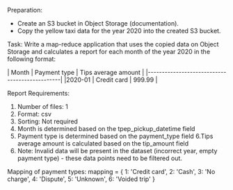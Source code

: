 Preparation:

- Create an S3 bucket in Object Storage (documentation).
- Copy the yellow taxi data for the year 2020 into the created S3 bucket.

Task:
Write a map-reduce application that uses the copied data on Object Storage and calculates a report for each month of the year 2020 in the following format:


| Month	  | Payment type	| Tips average amount |
|-----------------------------------------------|
|2020-01	| Credit card	  | 999.99              |



Report Requirements:

1. Number of files: 1
2. Format: csv
3. Sorting: Not required
4. Month is determined based on the tpep_pickup_datetime field
5. Payment type is determined based on the payment_type field
6.Tips average amount is calculated based on the tip_amount field
7. Note: Invalid data will be present in the dataset (incorrect year, empty payment type) - these data points need to be filtered out.

Mapping of payment types:
mapping = {
1: 'Credit card',
2: 'Cash',
3: 'No charge',
4: 'Dispute',
5: 'Unknown',
6: 'Voided trip'
}
